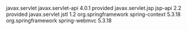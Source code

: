 <dependency>
	<groupId>javax.servlet</groupId>
	<artifactId>javax.servlet-api</artifactId>
	<version>4.0.1</version>
	<scope>provided</scope>
</dependency>
<dependency>
	<groupId>javax.servlet.jsp</groupId>
	<artifactId>jsp-api</artifactId>
	<version>2.2</version>
	<scope>provided</scope>
</dependency>
<dependency>
	<groupId>javax.servlet</groupId>
	<artifactId>jstl</artifactId>
	<version>1.2</version>
</dependency>
<dependency>
	<groupId>org.springframework</groupId>
	<artifactId>spring-context</artifactId>
	<version>5.3.18</version>
</dependency><dependency>
	<groupId>org.springframework</groupId>
	<artifactId>spring-webmvc</artifactId>
	<version>5.3.18</version>
</dependency> 
